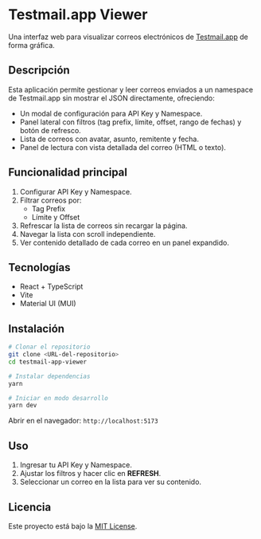 # Testmail.app Viewer

Una interfaz web para visualizar correos electrónicos de [Testmail.app](https://testmail.app/) de forma gráfica.

## Descripción

Esta aplicación permite gestionar y leer correos enviados a un namespace de Testmail.app sin mostrar el JSON directamente, ofreciendo:

- Un modal de configuración para API Key y Namespace.
- Panel lateral con filtros (tag prefix, límite, offset, rango de fechas) y botón de refresco.
- Lista de correos con avatar, asunto, remitente y fecha.
- Panel de lectura con vista detallada del correo (HTML o texto). 

## Funcionalidad principal

1. Configurar API Key y Namespace.
2. Filtrar correos por:
   - Tag Prefix
   - Límite y Offset
3. Refrescar la lista de correos sin recargar la página.
4. Navegar la lista con scroll independiente.
5. Ver contenido detallado de cada correo en un panel expandido.

## Tecnologías

- React + TypeScript
- Vite
- Material UI (MUI)

## Instalación

```bash
# Clonar el repositorio
git clone <URL-del-repositorio>
cd testmail-app-viewer

# Instalar dependencias
yarn

# Iniciar en modo desarrollo
yarn dev
```

Abrir en el navegador: `http://localhost:5173`

## Uso

1. Ingresar tu API Key y Namespace.
2. Ajustar los filtros y hacer clic en **REFRESH**.
3. Seleccionar un correo en la lista para ver su contenido.

## Licencia

Este proyecto está bajo la [MIT License](LICENSE).
